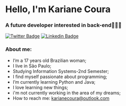# Hello, I'm Kariane Coura

### A future developer interested in back-end👩🏻‍💻
[![Twitter Badge](https://img.shields.io/badge/-Twitter-44475a?style=flat&labelColor=44475a&logo=twitter&logoColor=white&link=https://twitter.com/Karianecoura)](https://twitter.com/Karianecoura)
[![Linkedin Badge](https://img.shields.io/badge/-Linkedin-44475a?style=flat&labelColor=44475a&logo=linkedin&logoColor=white&link=https://www.linkedin.com/in/karicoura/)](https://www.linkedin.com/in/karicoura/)
 
 ### About me:
 -  I’m a 17 years old Brazilian woman;
 - I live in São Paulo;
 - Studying Information Systems-2nd Semester;
 - I find myself passionate about programming;
 - I’m currently learning Python and Java;
 - I love learning new things;
 - i'm not currently working in the area of my dreams;
 - How to reach me: karianecoura@outlook.com
